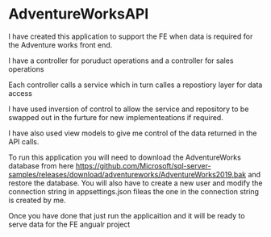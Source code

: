 # AdventureWorksAPI

I have created this application to support the FE when data is required for the Adventure works front end.

I have a controller for poruduct operations and a controller for sales operations

Each controller calls a service which in turn calles a repostiory layer for data access

I have used inversion of control to allow the service and repository to be swapped out in the furture for new implementeations if required.

I have also used view models to give me control of the data returned in the API calls. 

To run this application you will need to download the AdventureWorks database from here https://github.com/Microsoft/sql-server-samples/releases/download/adventureworks/AdventureWorks2019.bak and restore the database.  You will also have to create a new user and modify the connection string in appsettings.json fileas the one in the connection string is created by me.

Once you have done that just run the applicaition and it will be ready to serve data for the FE angualr project
